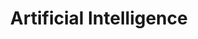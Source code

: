 ---
linktitle: AI
title: Artificial Intelligence
layout: docs
weight: 300

# View.
#   1 = List
#   2 = Compact
#   3 = Card
# view: 2
draft: false

# Featured image
# To use, place an image named `featured.jpg/png` in your page's folder.
# Placement options: 1 = Full column width, 2 = Out-set, 3 = Screen-width
# Focal point options: Smart, Center, TopLeft, Top, TopRight, Left, Right, BottomLeft, Bottom, BottomRight
# Set `preview_only` to `true` to just use the image for thumbnails.
image:
  caption: 'Image credit: [**ATRIA Innovation**](https://www.atriainnovation.com/wp-content/uploads/2021/02/portada.jpg)'
  focal_point: "Smart"
  placement: 1
  preview_only: false


# Optional header image (relative to `assets/media/` folder).
header:
  caption: ""
  image: ""
---